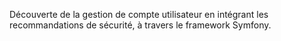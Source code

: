 Découverte de la gestion de compte utilisateur en intégrant les recommandations de sécurité, à travers le framework Symfony.
